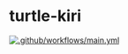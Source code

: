 # turtle-kiri

[![.github/workflows/main.yml](https://github.com/luanldt/turtle-kiri/actions/workflows/main.yml/badge.svg)](https://github.com/luanldt/turtle-kiri/actions/workflows/main.yml)
